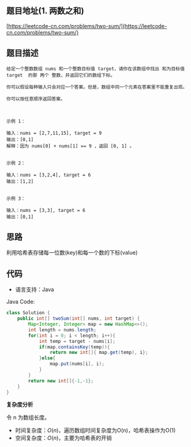 ## 题目地址(1. 两数之和)

[https://leetcode-cn.com/problems/two-sum/](https://leetcode-cn.com/problems/two-sum/)

## 题目描述

```
给定一个整数数组 nums 和一个整数目标值 target，请你在该数组中找出 和为目标值 target  的那 两个 整数，并返回它们的数组下标。

你可以假设每种输入只会对应一个答案。但是，数组中同一个元素在答案里不能重复出现。

你可以按任意顺序返回答案。

 

示例 1：

输入：nums = [2,7,11,15], target = 9
输出：[0,1]
解释：因为 nums[0] + nums[1] == 9 ，返回 [0, 1] 。


示例 2：

输入：nums = [3,2,4], target = 6
输出：[1,2]


示例 3：

输入：nums = [3,3], target = 6
输出：[0,1]

```

## 思路

利用哈希表存储每一位数(key)和每一个数的下标(value)

## 代码

- 语言支持：Java

Java Code:

```java
class Solution {
    public int[] twoSum(int[] nums, int target) {
        Map<Integer, Integer> map = new HashMap<>();
        int length = nums.length;
        for(int i = 0; i < length; i++){
            int temp = target - nums[i];
            if(map.containsKey(temp)){
                return new int[]{ map.get(temp), i};
            }else{
                map.put(nums[i], i);
            }
        }
        return new int[]{-1,-1};
    }
}
```


**复杂度分析**

令 n 为数组长度。

- 时间复杂度：$O(n)$，遍历数组时间复杂度为O(n)，哈希表操作为O(1)
- 空间复杂度：$O(n)$，主要为哈希表的开销